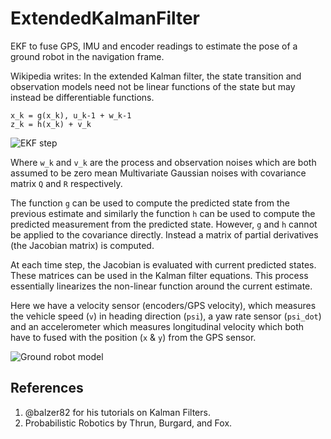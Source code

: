 # ExtendedKalmanFilter
EKF to fuse GPS, IMU and encoder readings to estimate the pose of a ground robot in the navigation frame. 


Wikipedia writes: In the extended Kalman filter, the state transition and observation models need not be linear functions of the state but may instead be differentiable functions.

```
x_k = g(x_k), u_k-1 + w_k-1
z_k = h(x_k) + v_k
```

![EKF step](https://github.com/karanchawla/GPS_INS_Fusion/blob/master/figure/Extended-Kalman-Filter-Step.png)

Where `w_k` and `v_k` are the process and observation noises which are both assumed to be zero mean Multivariate Gaussian noises with covariance matrix `Q` and `R` respectively.

The function `g` can be used to compute the predicted state from the previous estimate and similarly the function `h` can be used to compute the predicted measurement from the predicted state. However, `g` and `h` cannot be applied to the covariance directly. Instead a matrix of partial derivatives (the Jacobian matrix) is computed.

At each time step, the Jacobian is evaluated with current predicted states. These matrices can be used in the Kalman filter equations. This process essentially linearizes the non-linear function around the current estimate.

Here we have a velocity sensor (encoders/GPS velocity), which measures the vehicle speed (`v`) in heading direction (`psi`), a yaw rate sensor (`psi_dot`) and an accelerometer which measures longitudinal velocity which both have to fused with the position (`x` & `y`) from the GPS sensor.

![Ground robot model](https://github.com/karanchawla/GPS_INS_Fusion/blob/master/figure/CTRV-Model.png)

## References
1. @balzer82 for his tutorials on Kalman Filters.
2. Probabilistic Robotics by Thrun, Burgard, and Fox.
